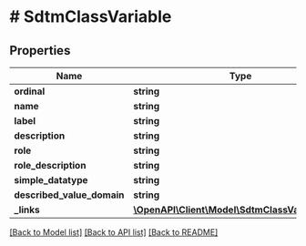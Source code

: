 # # SdtmClassVariable

## Properties

Name | Type | Description | Notes
------------ | ------------- | ------------- | -------------
**ordinal** | **string** |  | [optional]
**name** | **string** |  | [optional]
**label** | **string** |  | [optional]
**description** | **string** |  | [optional]
**role** | **string** |  | [optional]
**role_description** | **string** |  | [optional]
**simple_datatype** | **string** |  | [optional]
**described_value_domain** | **string** |  | [optional]
**_links** | [**\OpenAPI\Client\Model\SdtmClassVariableLinks**](SdtmClassVariableLinks.md) |  | [optional]

[[Back to Model list]](../../README.md#models) [[Back to API list]](../../README.md#endpoints) [[Back to README]](../../README.md)
